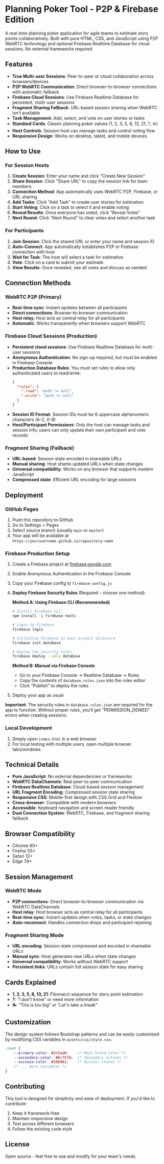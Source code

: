 
# Planning Poker Tool - P2P & Firebase Edition

A real-time planning poker application for agile teams to estimate story points collaboratively. Built with pure HTML, CSS, and JavaScript using P2P WebRTC technology and optional Firebase Realtime Database for cloud sessions. No external frameworks required.


## Features

- **True Multi-user Sessions**: Peer-to-peer or cloud collaboration across browsers/devices
- **P2P WebRTC Communication**: Direct browser-to-browser connections with automatic fallback
- **Firebase Cloud Sessions**: Use Firebase Realtime Database for persistent, multi-user sessions
- **Fragment Sharing Fallback**: URL-based session sharing when WebRTC isn't available
- **Task Management**: Add, select, and vote on user stories or tasks
- **Standard Cards**: Classic planning poker values (1, 2, 3, 5, 8, 13, 21, ?, ☕)
- **Host Controls**: Session host can manage tasks and control voting flow
- **Responsive Design**: Works on desktop, tablet, and mobile devices


## How to Use


### For Session Hosts

1. **Create Session**: Enter your name and click "Create New Session"
2. **Share Session**: Click "Share URL" to copy the session link for team members
3. **Connection Method**: App automatically uses WebRTC P2P, Firebase, or URL sharing
4. **Add Tasks**: Click "Add Task" to create user stories for estimation
5. **Start Voting**: Click on a task to select it and enable voting
6. **Reveal Results**: Once everyone has voted, click "Reveal Votes"
7. **Next Round**: Click "Next Round" to clear votes and select another task


### For Participants

1. **Join Session**: Click the shared URL or enter your name and session ID
2. **Auto-Connect**: App automatically establishes P2P or Firebase connection with host
3. **Wait for Task**: The host will select a task for estimation
4. **Vote**: Click on a card to submit your estimate
5. **View Results**: Once revealed, see all votes and discuss as needed


## Connection Methods

### WebRTC P2P (Primary)
- **Real-time sync**: Instant updates between all participants
- **Direct connections**: Browser-to-browser communication
- **Host relay**: Host acts as central relay for all participants
- **Automatic**: Works transparently when browsers support WebRTC

### Firebase Cloud Sessions (Production)
- **Persistent cloud sessions**: Use Firebase Realtime Database for multi-user sessions
- **Anonymous Authentication**: No sign-up required, but must be enabled in Firebase Console
- **Production Database Rules**: You must set rules to allow only authenticated users to read/write:
  ```json
  {
    "rules": {
      ".read": "auth != null",
      ".write": "auth != null"
    }
  }
  ```
- **Session ID Format**: Session IDs must be 6 uppercase alphanumeric characters (A-Z, 0-9)
- **Host/Participant Permissions**: Only the host can manage tasks and session info; users can only update their own participant and vote records

### Fragment Sharing (Fallback)
- **URL-based**: Session state encoded in shareable URLs
- **Manual sharing**: Host shares updated URLs when state changes
- **Universal compatibility**: Works on any browser that supports modern JavaScript
- **Compressed state**: Efficient URL encoding for large sessions


## Deployment

### GitHub Pages
1. Push this repository to GitHub
2. Go to Settings > Pages
3. Select source branch (usually `main` or `master`)
4. Your app will be available at `https://yourusername.github.io/repository-name`

### Firebase Production Setup
1. Create a Firebase project at [firebase.google.com](https://firebase.google.com/)
2. Enable Anonymous Authentication in the Firebase Console
3. Copy your Firebase config to `firebase-config.js`
4. **Deploy Firebase Security Rules** (Required - choose one method):

   **Method A: Using Firebase CLI (Recommended)**
   ```bash
   # Install Firebase CLI
   npm install -g firebase-tools
   
   # Login to Firebase
   firebase login
   
   # Initialize Firebase in your project directory
   firebase init database
   
   # Deploy the security rules
   firebase deploy --only database
   ```
   
   **Method B: Manual via Firebase Console**
   - Go to your Firebase Console → Realtime Database → Rules
   - Copy the contents of `database.rules.json` into the rules editor
   - Click "Publish" to deploy the rules

5. Deploy your app as usual

**Important**: The security rules in `database.rules.json` are required for the app to function. Without proper rules, you'll get "PERMISSION_DENIED" errors when creating sessions.


### Local Development
1. Simply open `index.html` in a web browser
2. For local testing with multiple users, open multiple browser tabs/windows


## Technical Details

- **Pure JavaScript**: No external dependencies or frameworks
- **WebRTC DataChannels**: Real peer-to-peer communication
- **Firebase Realtime Database**: Cloud-based session management
- **URL Fragment Encoding**: Compressed session state sharing
- **Responsive CSS**: Mobile-first design with CSS Grid and Flexbox
- **Cross-browser**: Compatible with modern browsers
- **Accessible**: Keyboard navigation and screen reader friendly
- **Dual Connection System**: WebRTC, Firebase, and fragment sharing fallback

## Browser Compatibility

- Chrome 60+
- Firefox 55+
- Safari 12+
- Edge 79+

## Session Management

### WebRTC Mode
- **P2P connections**: Direct browser-to-browser communication via WebRTC DataChannels
- **Host relay**: Host browser acts as central relay for all participants
- **Real-time sync**: Instant updates when votes, tasks, or state changes
- **Auto-reconnect**: Handles connection drops and participant rejoining

### Fragment Sharing Mode  
- **URL encoding**: Session state compressed and encoded in shareable URLs
- **Manual sync**: Host generates new URLs when state changes
- **Universal compatibility**: Works without WebRTC support
- **Persistent links**: URLs contain full session state for easy sharing

## Cards Explained

- **1, 2, 3, 5, 8, 13, 21**: Fibonacci sequence for story point estimation
- **?**: "I don't know" or need more information
- **☕**: "This is too big" or "Let's take a break"

## Customization

The design system follows Bootstrap patterns and can be easily customized by modifying CSS variables in `assets/css/style.css`:

```css
:root {
    --primary-color: #2c5aa0;    /* Main brand color */
    --secondary-color: #6c757d;  /* Secondary actions */
    --success-color: #10b981;    /* Success states */
    /* ... more variables */
}
```

## Contributing

This tool is designed for simplicity and ease of deployment. If you'd like to contribute:

1. Keep it framework-free
2. Maintain responsive design
3. Test across different browsers
4. Follow the existing code style

## License

Open source - feel free to use and modify for your team's needs.